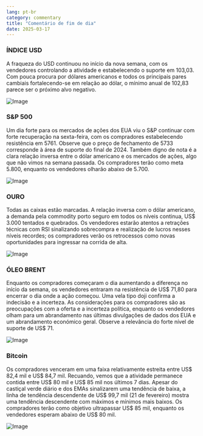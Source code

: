 ```yaml
---
lang: pt-br
category: commentary
title: "Comentário de fim de dia"
date: 2025-03-17
---
```


### ÍNDICE USD

A fraqueza do USD continuou no início da nova semana, com os vendedores controlando a atividade e estabelecendo o suporte em 103,03. Com pouca procura por dólares americanos e todos os principais pares cambiais fortalecendo-se em relação ao dólar, o mínimo anual de 102,83 parece ser o próximo alvo negativo. 

![Image](https://markleighedu.github.io/img/Mar-2025/17-Mar-2025/usdindex.jpg)

### S&P 500

Um dia forte para os mercados de ações dos EUA viu o S&P continuar com forte recuperação na sexta-feira, com os compradores estabelecendo resistência em 5761. Observe que o preço de fechamento de 5733 corresponde à área de suporte do final de 2024. Também digno de nota é a clara relação inversa entre o dólar americano e os mercados de ações, algo que não vimos na semana passada. Os compradores terão como meta 5.800, enquanto os vendedores olharão abaixo de 5.700.

![Image](https://markleighedu.github.io/img/Mar-2025/17-Mar-2025/sp500.jpg)

### OURO

Todas as caixas estão marcadas. A relação inversa com o dólar americano, a demanda pela commodity porto seguro em todos os níveis continua, US$ 3.000 tentados e quebrados. Os vendedores estarão atentos a retrações técnicas com RSI sinalizando sobrecompra e realização de lucros nesses níveis recordes; os compradores verão os retrocessos como novas oportunidades para ingressar na corrida de alta.  

![Image](https://markleighedu.github.io/img/Mar-2025/17-Mar-2025/gold.jpg)

### ÓLEO BRENT

Enquanto os compradores começaram o dia aumentando a diferença no início da semana, os vendedores entraram na resistência de US$ 71,80 para encerrar o dia onde a ação começou. Uma vela tipo doji confirma a indecisão e a incerteza. As considerações para os compradores são as preocupações com a oferta e a incerteza política, enquanto os vendedores olham para um abrandamento nas últimas divulgações de dados dos EUA e um abrandamento económico geral. Observe a relevância do forte nível de suporte de US$ 71.

![Image](https://markleighedu.github.io/img/Mar-2025/17-Mar-2025/brentoil.jpg)

### Bitcoin

Os compradores venceram em uma faixa relativamente estreita entre US$ 82,4 mil e US$ 84,7 mil. Recuando, vemos que a atividade permanece contida entre US$ 80 mil e US$ 85 mil nos últimos 7 dias. Apesar do castiçal verde diário e dos EMAs sinalizarem uma tendência de baixa, a linha de tendência descendente de US$ 99,7 mil (21 de fevereiro) mostra uma tendência descendente com máximos e mínimos mais baixos. Os compradores terão como objetivo ultrapassar US$ 85 mil, enquanto os vendedores esperam abaixo de US$ 80 mil.

![Image](https://markleighedu.github.io/img/Mar-2025/17-Mar-2025/bitcoin.jpg)

